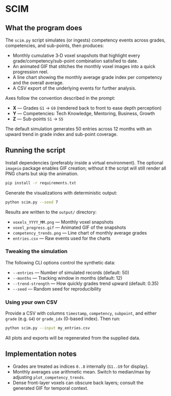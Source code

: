 # SCIM

## What the program does

The `scim.py` script simulates (or ingests) competency events across grades,
competencies, and sub-points, then produces:

* Monthly cumulative 3‑D voxel snapshots that highlight every
  grade/competency/sub-point combination satisfied to date.
* An animated GIF that stitches the monthly voxel images into a quick
  progression reel.
* A line chart showing the monthly average grade index per competency and the
  overall average.
* A CSV export of the underlying events for further analysis.

Axes follow the convention described in the prompt:

* **X** — Grades `G1` → `G9` (rendered back to front to ease depth perception)
* **Y** — Competencies: Tech Knowledge, Mentoring, Business, Growth
* **Z** — Sub-points `S1` → `S5`

The default simulation generates 50 entries across 12 months with an upward
trend in grade index and sub-point coverage.

## Running the script

Install dependencies (preferably inside a virtual environment). The optional
`imageio` package enables GIF creation; without it the script will still render
all PNG charts but skip the animation.

```bash
pip install -r requirements.txt
```

Generate the visualizations with deterministic output:

```bash
python scim.py --seed 7
```

Results are written to the `output/` directory:

* `voxels_YYYY_MM.png` — Monthly voxel snapshots
* `voxel_progress.gif` — Animated GIF of the snapshots
* `competency_trends.png` — Line chart of monthly average grades
* `entries.csv` — Raw events used for the charts

### Tweaking the simulation

The following CLI options control the synthetic data:

* `--entries` — Number of simulated records (default: 50)
* `--months` — Tracking window in months (default: 12)
* `--trend-strength` — How quickly grades trend upward (default: 0.35)
* `--seed` — Random seed for reproducibility

### Using your own CSV

Provide a CSV with columns `timestamp`, `competency`, `subpoint`, and either
`grade` (e.g. `G4`) or `grade_idx` (0-based index). Then run:

```bash
python scim.py --input my_entries.csv
```

All plots and exports will be regenerated from the supplied data.

## Implementation notes

* Grades are treated as indices `0..8` internally (`G1..G9` for display).
* Monthly averages use arithmetic mean. Switch to median/max by adjusting
  `plot_competency_trends`.
* Dense front-layer voxels can obscure back layers; consult the generated GIF
  for temporal context.
